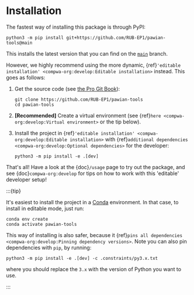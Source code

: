 # Installation

The fastest way of installing this package is through PyPI:

```shell
python3 -m pip install git+https://github.com/RUB-EP1/pawian-tools@main
```

This installs the latest version that you can find on the
[`main`](https://github.com/RUB-EP1/pawian-tools/tree/main) branch.

However, we highly recommend using the more dynamic,
{ref}`'editable installation' <compwa-org:develop:Editable installation>` instead. This
goes as follows:

1. Get the source code (see [the Pro Git Book](https://git-scm.com/book/en/v2)):

   ```shell
   git clone https://github.com/RUB-EP1/pawian-tools
   cd pawian-tools
   ```

2. **[Recommended]** Create a virtual environment (see
   {ref}`here <compwa-org:develop:Virtual environment>` or the tip below).

3. Install the project in
   {ref}`'editable installation' <compwa-org:develop:Editable installation>` with
   {ref}`additional dependencies <compwa-org:develop:Optional dependencies>` for the
   developer:

   ```shell
   python3 -m pip install -e .[dev]
   ```

That's all! Have a look at the {doc}`/usage` page to try out the package, and see
{doc}`compwa-org:develop` for tips on how to work with this 'editable' developer setup!

:::{tip}

It's easiest to install the project in a
[Conda](https://docs.conda.io/en/latest/miniconda.html) environment. In that case, to
install in editable mode, just run:

```shell
conda env create
conda activate pawian-tools
```

This way of installing is also safer, because it
{ref}`pins all dependencies <compwa-org:develop:Pinning dependency versions>`. Note you
can also pin dependencies with `pip`, by running:

```shell
python3 -m pip install -e .[dev] -c .constraints/py3.x.txt
```

where you should replace the `3.x` with the version of Python you want to use.

:::
